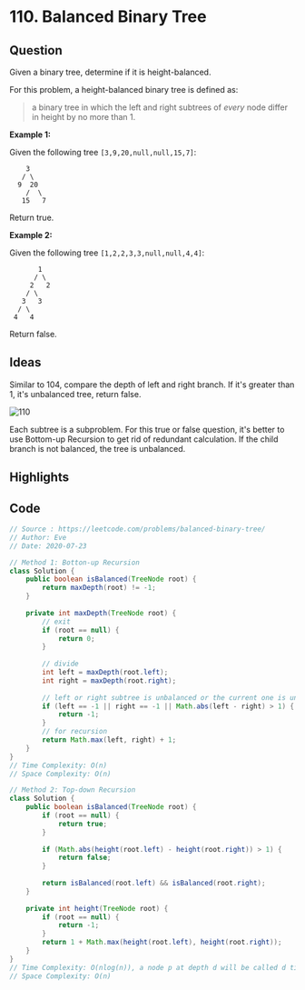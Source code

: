 # 110. Balanced Binary Tree

## Question

Given a binary tree, determine if it is height-balanced.

For this problem, a height-balanced binary tree is defined as:

> a binary tree in which the left and right subtrees of *every* node differ in height by no more than 1.

 

**Example 1:**

Given the following tree `[3,9,20,null,null,15,7]`:

```
    3
   / \
  9  20
    /  \
   15   7
```

Return true.

**Example 2:**

Given the following tree `[1,2,2,3,3,null,null,4,4]`:

```
       1
      / \
     2   2
    / \
   3   3
  / \
 4   4
```

Return false.

## Ideas

Similar to 104, compare the depth of left and right branch. If it's greater than 1, it's unbalanced tree, return false. 

![110](C:\Users\shenm\Desktop\CS\Leetcode\images\110.png)

Each subtree is a subproblem. For this true or false question, it's better to use Bottom-up Recursion to get rid of redundant calculation. If the child branch is not balanced, the tree is unbalanced.

## Highlights



## Code

```java
// Source : https://leetcode.com/problems/balanced-binary-tree/
// Author: Eve
// Date: 2020-07-23

// Method 1: Botton-up Recursion
class Solution {
    public boolean isBalanced(TreeNode root) {
        return maxDepth(root) != -1;
    }
    
    private int maxDepth(TreeNode root) {
        // exit
        if (root == null) {
            return 0;
        }
        
        // divide
        int left = maxDepth(root.left);
        int right = maxDepth(root.right);
        
        // left or right subtree is unbalanced or the current one is unbalanced
        if (left == -1 || right == -1 || Math.abs(left - right) > 1) {
            return -1;
        }
        // for recursion
        return Math.max(left, right) + 1;
    }
}
// Time Complexity: O(n)
// Space Complexity: O(n)

// Method 2: Top-down Recursion
class Solution {
    public boolean isBalanced(TreeNode root) {
        if (root == null) {
            return true;
        }
        
        if (Math.abs(height(root.left) - height(root.right)) > 1) {
            return false;
        }
        
        return isBalanced(root.left) && isBalanced(root.right); 
    }
    
    private int height(TreeNode root) {
        if (root == null) {
            return -1;
        } 
        return 1 + Math.max(height(root.left), height(root.right)); 
    }
}
// Time Complexity: O(nlog(n)), a node p at depth d will be called d times.
// Space Complexity: O(n)
```

